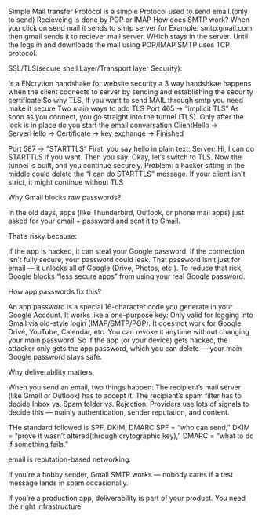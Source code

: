 Simple Mail transfer Protocol is a simple Protocol used to send email.(only to send)
Recieveing is done by POP or IMAP
How does SMTP work?
When you click on send mail it sends to smtp server for Example: smtp.gmail.com
then gmail sends it to reciever mail server. WHich stays in the server.
Until the logs in and downloads the mail using POP/IMAP
SMTP uses TCP protocol.

SSL/TLS(secure shell Layer/Transport layer Security):

Is a ENcrytion handshake for website security
a 3 way handshkae happens when the client coonects to server
by sending and establishing the security certificate
So why TLS,
If you want to send MAIL through smtp you need make it secure
Two main ways to add TLS
Port 465 → “implicit TLS”
As soon as you connect, you go straight into the tunnel (TLS).
Only after the lock is in place do you start the email conversation
ClientHello → ServerHello → Certificate → key exchange → Finished

Port 587 → “STARTTLS”
First, you say hello in plain text:
Server: Hi, I can do STARTTLS if you want.
Then you say: Okay, let’s switch to TLS.
Now the tunnel is built, and you continue securely.
Problem: a hacker sitting in the middle could delete the “I can do STARTTLS” message. If your client isn’t strict, it might continue without TLS

Why Gmail blocks raw passwords?

In the old days, apps (like Thunderbird, Outlook, or phone mail apps) just asked for your email + password and sent it to Gmail.

That’s risky because:

If the app is hacked, it can steal your Google password.
If the connection isn’t fully secure, your password could leak.
That password isn’t just for email — it unlocks all of Google (Drive, Photos, etc.).
To reduce that risk, Google blocks “less secure apps” from using your real Google password.

How app passwords fix this?

An app password is a special 16-character code you generate in your Google Account.
It works like a one-purpose key:
Only valid for logging into Gmail via old-style login (IMAP/SMTP/POP).
It does not work for Google Drive, YouTube, Calendar, etc.
You can revoke it anytime without changing your main password.
So if the app (or your device) gets hacked, the attacker only gets the app password, which you can delete — your main Google password stays safe.

Why deliverability matters

When you send an email, two things happen:
The recipient’s mail server (like Gmail or Outlook) has to accept it.
The recipient’s spam filter has to decide Inbox vs. Spam folder vs. Rejection.
Providers use lots of signals to decide this — mainly authentication, sender reputation, and content.

THe standard followed is SPF, DKIM, DMARC
SPF = “who can send,” DKIM = “prove it wasn’t altered(through crytographic key),” DMARC = “what to do if something fails.”

email is reputation-based networking:

If you’re a hobby sender, Gmail SMTP works — nobody cares if a test message lands in spam occasionally.

If you’re a production app, deliverability is part of your product. You need the right infrastructure
